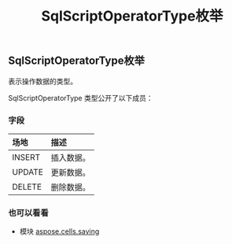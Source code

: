 ﻿---
title: SqlScriptOperatorType枚举
second_title: Aspose.Cells for Python via .NET API 参考文献
description:
type: docs
weight: 30
url: /zh/python-net/aspose.cells.saving/sqlscriptoperatortype/
is_root: false
---
## SqlScriptOperatorType枚举
表示操作数据的类型。



SqlScriptOperatorType 类型公开了以下成员：

### 字段
|场地|描述|
| :- | :- |
| INSERT |插入数据。|
| UPDATE |更新数据。|
| DELETE |删除数据。|



### 也可以看看
* 模块 [aspose.cells.saving](..)

